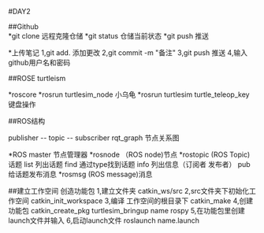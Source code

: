 #DAY2

##Github  
*git clone 远程克隆仓储
*git status 仓储当前状态
*git push 推送

*上传笔记
1,git add. 添加更改
2,git commit -m "备注"
3,git push 推送
4,输入github用户名和密码


##ROSE turtleism 

*roscore 
*rosrun turtlesim_node   小乌龟
*rosrun turtlesim turtle_teleop_key 键盘操作

##ROS结构

publisher -- topic -- subscriber 
rqt_graph 节点关系图

*ROS master 节点管理器
*rosnode （ROS node)节点
*rostopic (ROS Topic)话题
list  列出话题
find 通过type找到话题
info 列出信息（订阅者 发布者）
pub 给话题发布消息
*rosmsg (ROS message)消息


##建立工作空间 创造功能包
1,建立文件夹 catkin_ws/src
2,src文件夹下初始化工作空间  catkin_init_workspace
3,编译 工作空间的根目录下 catkin_make 
4,创建功能包 catkin_create_pkg turtlesim_bringup name rospy
5,在功能包里创建launch文件并输入 
<launch>
  <node name="talker" pkg="rospy_tutorials" type="talker" />
 <node name="talker" pkg="rospy_tutorials" type="talker" />
</launch>
6,启动launch文件 roslaunch name.launch
